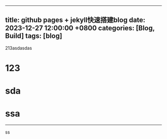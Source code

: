  ---
 title: github pages + jekyll快速搭建blog
 date: 2023-12-27 12:00:00 +0800
 categories: [Blog, Build]
 tags: [blog]
 ---

213asdasdas

# 123
# sda
#  ssa

---
ss
